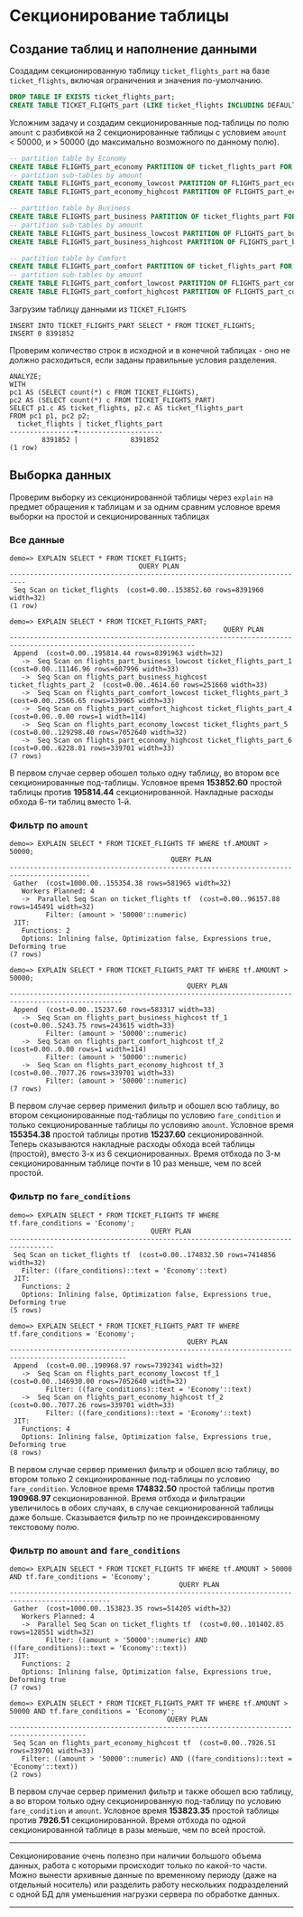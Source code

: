 # Секционирование таблицы

## Создание таблиц и наполнение данными
Создадим секционированную таблицу `ticket_flights_part` на базе `ticket_flights`, включая ограничения и значения по-умолчанию.

```sql
DROP TABLE IF EXISTS ticket_flights_part;
CREATE TABLE TICKET_FLIGHTS_part (LIKE ticket_flights INCLUDING DEFAULTS INCLUDING constraints) PARTITION BY LIST(fare_conditions);
```

Усложним задачу и создадим секционированные под-таблицы по полю `amount` с разбивкой на 2 секционированные таблицы с условием `amount` < 50000, и > 50000 (до максимально возможного по данному полю).

```sql
-- partition table by Economy
CREATE TABLE FLIGHTS_part_economy PARTITION OF ticket_flights_part FOR VALUES in ('Economy') PARTITION BY RANGE(amount);
-- partition sub-tables by amount
CREATE TABLE FLIGHTS_part_economy_lowcost PARTITION OF FLIGHTS_part_economy FOR VALUES FROM (0) TO (50000);
CREATE TABLE FLIGHTS_part_economy_highcost PARTITION OF FLIGHTS_part_economy FOR VALUES FROM (50000) TO (((10^10)-1)/(10^2));

-- partition table by Business
CREATE TABLE FLIGHTS_part_business PARTITION OF ticket_flights_part FOR VALUES in ('Business') PARTITION BY RANGE(amount);
-- partition sub-tables by amount
CREATE TABLE FLIGHTS_part_business_lowcost PARTITION OF FLIGHTS_part_business FOR VALUES FROM (0) TO (50000);
CREATE TABLE FLIGHTS_part_business_highcost PARTITION OF FLIGHTS_part_business FOR VALUES FROM (50000) TO (((10^10)-1)/(10^2));

-- partition table by Comfort
CREATE TABLE FLIGHTS_part_comfort PARTITION OF ticket_flights_part FOR VALUES in ('Comfort') PARTITION BY RANGE(amount);
-- partition sub-tables by amount
CREATE TABLE FLIGHTS_part_comfort_lowcost PARTITION OF FLIGHTS_part_comfort FOR VALUES FROM (0) TO (50000);
CREATE TABLE FLIGHTS_part_comfort_highcost PARTITION OF FLIGHTS_part_comfort FOR VALUES FROM (50000) TO (((10^10)-1)/(10^2));
```
Загрузим таблицу данными из `TICKET_FLIGHTS`
```postgresql
INSERT INTO TICKET_FLIGHTS_PART SELECT * FROM TICKET_FLIGHTS;
INSERT 0 8391852
```
Проверим количество строк в исходной и в конечной таблицах - оно не должно расходиться, если заданы правильные условия разделения.
```postgresql
ANALYZE;
WITH 
pc1 AS (SELECT count(*) c FROM TICKET_FLIGHTS),
pc2 AS (SELECT count(*) c FROM TICKET_FLIGHTS_PART)
SELECT p1.c AS ticket_flights, p2.c AS ticket_flights_part
FROM pc1 p1, pc2 p2;
  ticket_flights | ticket_flights_part
----------------+---------------------
        8391852 |             8391852
(1 row)
```

## Выборка данных 
Проверим выборку из секционированной таблицы через `explain` на предмет обращения к таблицам и за одним сравним условное время выборки на простой и секционированных таблицах
### Все данные
```postgresql 
demo=> EXPLAIN SELECT * FROM TICKET_FLIGHTS;
                                QUERY PLAN
--------------------------------------------------------------------------
 Seq Scan on ticket_flights  (cost=0.00..153852.60 rows=8391960 width=32)
(1 row)
```

```postgresql
demo=> EXPLAIN SELECT * FROM TICKET_FLIGHTS_PART;
                                                     QUERY PLAN
--------------------------------------------------------------------------------------------------------------------
 Append  (cost=0.00..195814.44 rows=8391963 width=32)
   ->  Seq Scan on flights_part_business_lowcost ticket_flights_part_1  (cost=0.00..11146.96 rows=607996 width=33)
   ->  Seq Scan on flights_part_business_highcost ticket_flights_part_2  (cost=0.00..4614.60 rows=251660 width=33)
   ->  Seq Scan on flights_part_comfort_lowcost ticket_flights_part_3  (cost=0.00..2566.65 rows=139965 width=33)
   ->  Seq Scan on flights_part_comfort_highcost ticket_flights_part_4  (cost=0.00..0.00 rows=1 width=114)
   ->  Seq Scan on flights_part_economy_lowcost ticket_flights_part_5  (cost=0.00..129298.40 rows=7052640 width=32)
   ->  Seq Scan on flights_part_economy_highcost ticket_flights_part_6  (cost=0.00..6228.01 rows=339701 width=33)
(7 rows)
```
В первом случае сервер обошел только одну таблицу, во втором все секционированные под-таблицы.
Условное время **153852.60** простой таблицы против **195814.44** секционированной. Накладные расходы обхода 6-ти таблиц вместо 1-й.

### Фильтр по `amount`
```postgresql
demo=> EXPLAIN SELECT * FROM TICKET_FLIGHTS TF WHERE tf.AMOUNT > 50000;
                                        QUERY PLAN
------------------------------------------------------------------------------------------
 Gather  (cost=1000.00..155354.38 rows=581965 width=32)
   Workers Planned: 4
   ->  Parallel Seq Scan on ticket_flights tf  (cost=0.00..96157.88 rows=145491 width=32)
         Filter: (amount > '50000'::numeric)
 JIT:
   Functions: 2
   Options: Inlining false, Optimization false, Expressions true, Deforming true
(7 rows)
```

```postgresql
demo=> EXPLAIN SELECT * FROM TICKET_FLIGHTS_PART TF WHERE tf.AMOUNT > 50000;
                                            QUERY PLAN
--------------------------------------------------------------------------------------------------
 Append  (cost=0.00..15237.60 rows=583317 width=33)
   ->  Seq Scan on flights_part_business_highcost tf_1  (cost=0.00..5243.75 rows=243615 width=33)
         Filter: (amount > '50000'::numeric)
   ->  Seq Scan on flights_part_comfort_highcost tf_2  (cost=0.00..0.00 rows=1 width=114)
         Filter: (amount > '50000'::numeric)
   ->  Seq Scan on flights_part_economy_highcost tf_3  (cost=0.00..7077.26 rows=339701 width=33)
         Filter: (amount > '50000'::numeric)
(7 rows)
```
В первом случае сервер применил фильтр и обошел всю таблицу, во втором секционированные под-таблицы по условию `fare_condition` и только секционированные таблицы по условияю `amount`.
Условное время **155354.38** простой таблицы против **15237.60** секционированной. Теперь сказываются накладные расходы обхода всей таблицы (простой), вместо 3-х из 6 секционированных. Время отбхода по 3-м секционированным таблице почти в 10 раз меньше, чем по всей простой.

### Фильтр по `fare_conditions`
```postgresql
demo=> EXPLAIN SELECT * FROM TICKET_FLIGHTS TF WHERE tf.fare_conditions = 'Economy';
                                   QUERY PLAN
---------------------------------------------------------------------------------
 Seq Scan on ticket_flights tf  (cost=0.00..174832.50 rows=7414856 width=32)
   Filter: ((fare_conditions)::text = 'Economy'::text)
 JIT:
   Functions: 2
   Options: Inlining false, Optimization false, Expressions true, Deforming true
(5 rows)
```

```postgresql
demo=> EXPLAIN SELECT * FROM TICKET_FLIGHTS_PART TF WHERE tf.fare_conditions = 'Economy';
                                            QUERY PLAN
---------------------------------------------------------------------------------------------------
 Append  (cost=0.00..190968.97 rows=7392341 width=32)
   ->  Seq Scan on flights_part_economy_lowcost tf_1  (cost=0.00..146930.00 rows=7052640 width=32)
         Filter: ((fare_conditions)::text = 'Economy'::text)
   ->  Seq Scan on flights_part_economy_highcost tf_2  (cost=0.00..7077.26 rows=339701 width=33)
         Filter: ((fare_conditions)::text = 'Economy'::text)
 JIT:
   Functions: 4
   Options: Inlining false, Optimization false, Expressions true, Deforming true
(8 rows)
```
В первом случае сервер применил фильтр и обошел всю таблицу, во втором только 2 секционированные под-таблицы по условию `fare_condition`.
Условное время **174832.50** простой таблицы против **190968.97** секционированной. Время отбхода и фильтрации увеличилось в обоих случаях, в случае секционированной таблицы даже больше. Сказывается фильтр по не проиндексированному текстовому полю.

### Фильтр по `amount` and `fare_conditions`
```postgresql
demo=> EXPLAIN SELECT * FROM TICKET_FLIGHTS TF WHERE tf.AMOUNT > 50000 AND tf.fare_conditions = 'Economy';
                                          QUERY PLAN
-----------------------------------------------------------------------------------------------
 Gather  (cost=1000.00..153823.35 rows=514205 width=32)
   Workers Planned: 4
   ->  Parallel Seq Scan on ticket_flights tf  (cost=0.00..101402.85 rows=128551 width=32)
         Filter: ((amount > '50000'::numeric) AND ((fare_conditions)::text = 'Economy'::text))
 JIT:
   Functions: 2
   Options: Inlining false, Optimization false, Expressions true, Deforming true
(7 rows)
```

```postgresql
demo=> EXPLAIN SELECT * FROM TICKET_FLIGHTS_PART TF WHERE tf.AMOUNT > 50000 AND tf.fare_conditions = 'Economy';
                                       QUERY PLAN
-----------------------------------------------------------------------------------------
 Seq Scan on flights_part_economy_highcost tf  (cost=0.00..7926.51 rows=339701 width=33)
   Filter: ((amount > '50000'::numeric) AND ((fare_conditions)::text = 'Economy'::text))
(2 rows)
```
В первом случае сервер применил фильтр и также обошел всю таблицу, а во втором только одну секционированную под-таблицу по условию `fare_condition` и `amount`.
Условное время **153823.35** простой таблицы против **7926.51** секционированной. Время отбхода по одной секционированной таблице в разы меньше, чем по всей простой.

---
Секционирование очень полезно при наличии большого объема данных, работа с которыми происходит только по какой-то части. Можно вынести архивные данные по временному периоду (даже на отдельный носитель) или разделить работу нескольких подразделений с одной БД для уменьшения нагрузки сервера по обработке данных.

---
